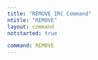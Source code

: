 ```yaml
---
title: "REMOVE IRC Command"
ntitle: "REMOVE"
layout: command
notstarted: true

command: REMOVE
---
```

